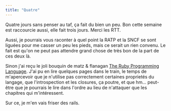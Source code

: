 ```yaml
---
title: "Quatre"
---
```


Quatre jours sans penser au taf, ça fait du bien un peu. Bon cette semaine est
raccourcie aussi, elle fait trois jours. Merci les RTT.

Aussi, je pourrais vous raconter à quel point la RATP et la SNCF se sont
liguées pour me casser un peu les pieds, mais ce serait un rien convenu. Le
fait est qu'on ne peut pas attendre grand chose de très bon de la part de ces
deux là.

Sinon j'ai reçu le joli bouquin de matz & flanagan [The Ruby Programming
Language](http://www.oreilly.com/catalog/9780596516178/index.html). J'ai pu en
lire quelques pages dans le train, le temps de m'apercevoir que je n'utilise
pas correctement certaines proprietés du langage, que l'introspection et les
closures, ça poutre, et que hm... peut-être que je pourrais le lire dans
l'ordre au lieu de n'attaquer que les chapitres qui m'intéressent.

Sur ce, je m'en vais friser des rails.

